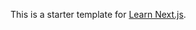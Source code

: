 This is a starter template for [Learn Next.js](https://nextjs.org/learn).


<!-- todo

add update form to update page data
add index with avatar url and other data
add update form to update links
logout button navbar

issues - too many connections persists  -->